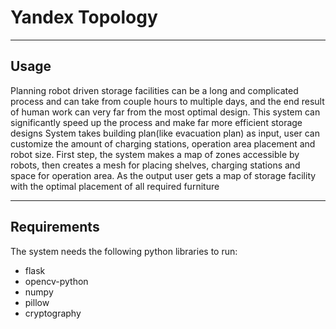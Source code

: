 
# Yandex Topology

---

## Usage
Planning robot driven storage facilities can be a long and complicated process and can take from couple hours to multiple days, and the end result of human work can very far from the most optimal design. 
This system can significantly speed up the process and make far more efficient storage designs
System takes building plan(like evacuation plan) as input, user can customize the amount of charging stations, operation area placement and robot size. First step, the system makes a map of zones accessible by robots, then creates a mesh for placing shelves, charging  stations and space for operation area. As the output user gets a map of storage facility with the optimal placement of all required furniture 

---

## Requirements

The system needs the following python libraries to run:

- flask
- opencv-python
- numpy
- pillow
- cryptography
